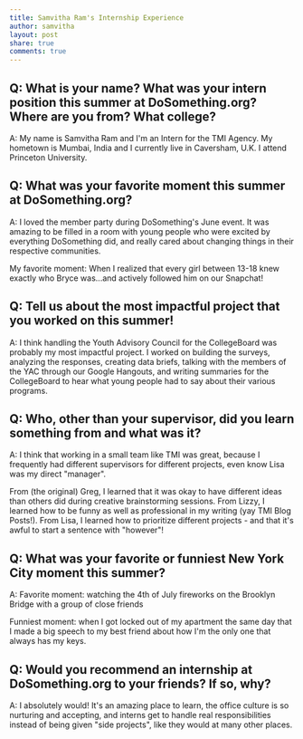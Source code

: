 ```yaml
---
title: Samvitha Ram's Internship Experience
author: samvitha
layout: post
share: true
comments: true
---
```


## Q: What is your name? What was your intern position this summer at DoSomething.org? Where are you from? What college?

A: My name is Samvitha Ram and I'm an Intern for the TMI Agency. My hometown is Mumbai, India and I currently live in Caversham, U.K. I attend Princeton University.

## Q: What was your favorite moment this summer at DoSomething.org?

A: I loved the member party during DoSomething's June event. It was amazing to be filled in a room with young people who were excited by everything DoSomething did, and really cared about changing things in their respective communities. 

My favorite moment: When I realized that every girl between 13-18 knew exactly who Bryce was...and actively followed him on our Snapchat!

## Q: Tell us about the most impactful project that you worked on this summer!

A: I think handling the Youth Advisory Council for the CollegeBoard was probably my most impactful project. I worked on building the surveys, analyzing the responses, creating data briefs, talking with the members of the YAC through our Google Hangouts, and writing summaries for the CollegeBoard to hear what young people had to say about their various programs.

## Q: Who, other than your supervisor, did you learn something from and what was it?

A: I think that working in a small team like TMI was great, because I frequently had different supervisors for different projects, even know Lisa was my direct "manager".

From (the original) Greg, I learned that it was okay to have different ideas than others did during creative brainstorming sessions. From Lizzy, I learned how to be funny as well as professional in my writing (yay TMI Blog Posts!). From Lisa, I learned how to prioritize different projects - and that it's awful to start a sentence with "however"!

## Q: What was your favorite or funniest New York City moment this summer?

A: Favorite moment: watching the 4th of July fireworks on the Brooklyn Bridge with a group of close friends

Funniest moment: when I got locked out of my apartment the same day that I made a big speech to my best friend about how I'm the only one that always has my keys.

## Q: Would you recommend an internship at DoSomething.org to your friends? If so, why?

A: I absolutely would! It's an amazing place to learn, the office culture is so nurturing and accepting, and interns get to handle real responsibilities instead of being given "side projects", like they would at many other places.